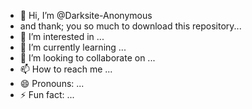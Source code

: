 - 👋 Hi, I’m @Darksite-Anonymous
- and thank; you so much to download this repository... 
- 👀 I’m interested in ...
- 🌱 I’m currently learning ...
- 💞️ I’m looking to collaborate on ...
- 📫 How to reach me ...
- 😄 Pronouns: ...
- ⚡ Fun fact: ...

<!---
Darksite-Anonymous/Darksite-Anonymous is a ✨ special ✨ repository because its `README.md` (this file) appears on your GitHub profile.
You can click the Preview link to take a look at your changes.
--->
